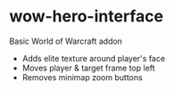 # wow-hero-interface

Basic World of Warcraft addon

- Adds elite texture around player's face
- Moves player & target frame top left
- Removes minimap zoom buttons
